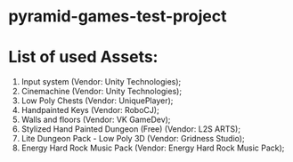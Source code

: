 # pyramid-games-test-project

# List of used Assets:
1) Input system (Vendor: Unity Technologies);
2) Cinemachine (Vendor: Unity Technologies);
3) Low Poly Chests (Vendor: UniquePlayer);
4) Handpainted Keys (Vendor: RoboCJ);
5) Walls and floors (Vendor: VK GameDev);
6) Stylized Hand Painted Dungeon (Free) (Vendor: L2S ARTS);
7) Lite Dungeon Pack - Low Poly 3D (Vendor: Gridness Studio);
8) Energy Hard Rock Music Pack (Vendor: Energy Hard Rock Music Pack);